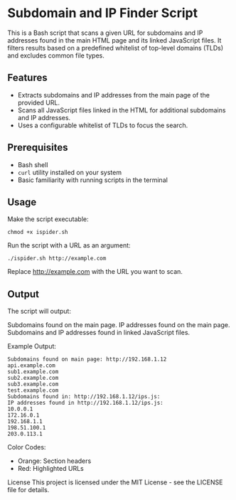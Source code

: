 # Subdomain and IP Finder Script

This is a Bash script that scans a given URL for subdomains and IP addresses found in the main HTML page and its linked JavaScript files. It filters results based on a predefined whitelist of top-level domains (TLDs) and excludes common file types.

## Features

- Extracts subdomains and IP addresses from the main page of the provided URL.
- Scans all JavaScript files linked in the HTML for additional subdomains and IP addresses.
- Uses a configurable whitelist of TLDs to focus the search.

## Prerequisites

- Bash shell
- `curl` utility installed on your system
- Basic familiarity with running scripts in the terminal

## Usage

Make the script executable:

```
chmod +x ispider.sh
```
Run the script with a URL as an argument:
```
./ispider.sh http://example.com
```
Replace http://example.com with the URL you want to scan.


## Output
The script will output:

Subdomains found on the main page.
IP addresses found on the main page.
Subdomains and IP addresses found in linked JavaScript files.

Example Output:
```
Subdomains found on main page: http://192.168.1.12
api.example.com
sub1.example.com
sub2.example.com
sub3.example.com
test.example.com
Subdomains found in: http://192.168.1.12/ips.js:
IP addresses found in http://192.168.1.12/ips.js:
10.0.0.1
172.16.0.1
192.168.1.1
198.51.100.1
203.0.113.1
```
Color Codes:
- Orange: Section headers
- Red: Highlighted URLs

License
This project is licensed under the MIT License - see the LICENSE file for details.
